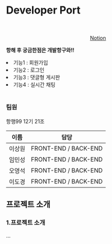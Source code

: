 <h1>Developer Port</h1>
<br>
<p align="center" dir="auto">
<a href="https://cypress-tablecloth-6a6.notion.site/99-ToyProject-12-21-3076c77153034ea5a83d82790ce9257d" rel="nofollow">Notion</a>
</p>
<p dir="auto">
<strong>항해 후 궁금한점은 개발항구와!!</strong>
</p>
<li>기능1 : 회원가입</li>
<li>기능2 : 로그인</li>
<li>기능3 : 댓글형 게시판</li>
<li>기능4 : 실시간 채팅</li>
<h1></h1>
<h3>팀원</h3>
<p>항행99 12기 21조</p>
<table>
<thead>
<tr>
    <th>이름</th>
    <th>담당</th>
</tr>
</thead>
<tbody>
<tr>
    <td>
        이상원
    </td>
    <td>
        FRONT-END / BACK-END
    </td>
</tr>
<tr>
    <td>
        임민성
    </td>
    <td>
        FRONT-END / BACK-END
    </td>
</tr>
<tr>
    <td>
        오영석
    </td>
    <td>
       FRONT-END / BACK-END
    </td>
</tr>
<tr>
    <td>
       이도경 
    </td>
    <td>
        FRONT-END / BACK-END
    </td>
</tr>
</tbody>
</table>
<h2>프로젝트 소개</h2>
<h3>1.프로젝트 소개</h3>
<p>...</p>
